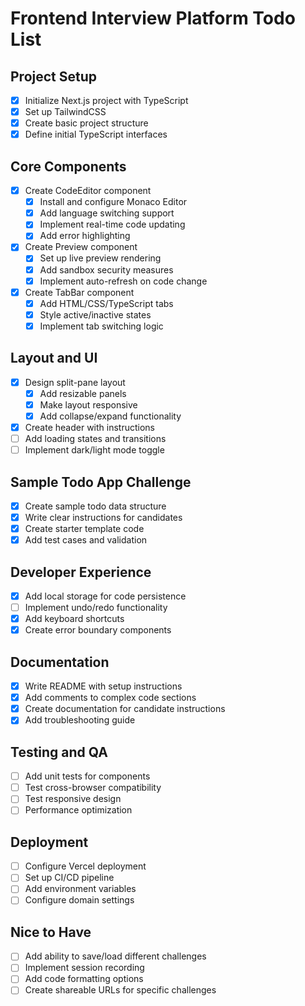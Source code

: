 # Frontend Interview Platform Todo List

## Project Setup
- [x] Initialize Next.js project with TypeScript
- [x] Set up TailwindCSS
- [x] Create basic project structure
- [x] Define initial TypeScript interfaces

## Core Components
- [x] Create CodeEditor component
  - [x] Install and configure Monaco Editor
  - [x] Add language switching support
  - [x] Implement real-time code updating
  - [x] Add error highlighting

- [x] Create Preview component
  - [x] Set up live preview rendering
  - [x] Add sandbox security measures
  - [x] Implement auto-refresh on code change

- [x] Create TabBar component
  - [x] Add HTML/CSS/TypeScript tabs
  - [x] Style active/inactive states
  - [x] Implement tab switching logic

## Layout and UI
- [x] Design split-pane layout
  - [x] Add resizable panels
  - [x] Make layout responsive
  - [x] Add collapse/expand functionality

- [x] Create header with instructions
- [ ] Add loading states and transitions
- [ ] Implement dark/light mode toggle

## Sample Todo App Challenge
- [x] Create sample todo data structure
- [x] Write clear instructions for candidates
- [x] Create starter template code
- [x] Add test cases and validation

## Developer Experience
- [x] Add local storage for code persistence
- [ ] Implement undo/redo functionality
- [x] Add keyboard shortcuts
- [x] Create error boundary components

## Documentation
- [x] Write README with setup instructions
- [x] Add comments to complex code sections
- [x] Create documentation for candidate instructions
- [x] Add troubleshooting guide

## Testing and QA
- [ ] Add unit tests for components
- [ ] Test cross-browser compatibility
- [ ] Test responsive design
- [ ] Performance optimization

## Deployment
- [ ] Configure Vercel deployment
- [ ] Set up CI/CD pipeline
- [ ] Add environment variables
- [ ] Configure domain settings

## Nice to Have
- [ ] Add ability to save/load different challenges
- [ ] Implement session recording
- [ ] Add code formatting options
- [ ] Create shareable URLs for specific challenges 
